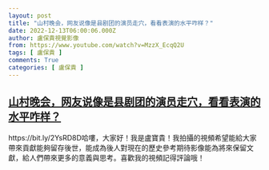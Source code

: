```yaml
---
layout: post
title: "山村晚会，网友说像是县剧团的演员走穴，看看表演的水平咋样？"
date: 2022-12-13T06:00:06.000Z
author: 盧保貴視覺影像
from: https://www.youtube.com/watch?v=MzzX_EcqQ2U
tags: [ 盧保貴 ]
comments: True
categories: [ 盧保貴 ]
---
```

<!--1670911206000-->
[山村晚会，网友说像是县剧团的演员走穴，看看表演的水平咋样？](https://www.youtube.com/watch?v=MzzX_EcqQ2U)
------

<div>
https://bit.ly/2YsRD8D哈嘍，大家好！我是盧寶貴！我拍攝的視頻希望能給大家帶來貢獻能夠留存後世，能成為後人對現在的歷史參考期待影像能為將來保留文獻，給人們帶來更多的意義與思考。喜歡我的視頻記得評論哦！
</div>
